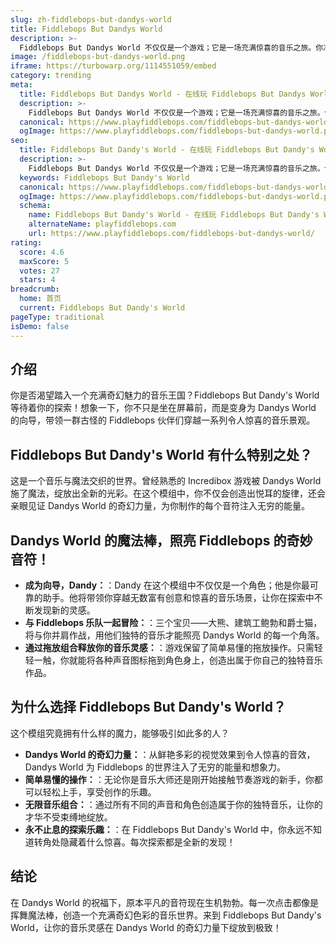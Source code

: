 ```yaml
---
slug: zh-fiddlebops-but-dandys-world
title: Fiddlebops But Dandys World
description: >-
  Fiddlebops But Dandys World 不仅仅是一个游戏；它是一场充满惊喜的音乐之旅。你准备好加入这个奇幻冒险了吗？
image: /fiddlebops-but-dandys-world.png
iframe: https://turbowarp.org/1114551059/embed
category: trending
meta:
  title: Fiddlebops But Dandys World - 在线玩 Fiddlebops But Dandys World
  description: >-
    Fiddlebops But Dandys World 不仅仅是一个游戏；它是一场充满惊喜的音乐之旅。你准备好加入这个奇幻冒险了吗？
  canonical: https://www.playfiddlebops.com/fiddlebops-but-dandys-world/
  ogImage: https://www.playfiddlebops.com/fiddlebops-but-dandys-world.png
seo:
  title: Fiddlebops But Dandy's World - 在线玩 Fiddlebops But Dandy's World
  description: >-
    Fiddlebops But Dandys World 不仅仅是一个游戏；它是一场充满惊喜的音乐之旅。你准备好加入这个奇幻冒险了吗？
  keywords: Fiddlebops But Dandy's World
  canonical: https://www.playfiddlebops.com/fiddlebops-but-dandys-world/
  ogImage: https://www.playfiddlebops.com/fiddlebops-but-dandys-world.png
  schema:
    name: Fiddlebops But Dandy's World - 在线玩 Fiddlebops But Dandy's World
    alternateName: playfiddlebops.com
    url: https://www.playfiddlebops.com/fiddlebops-but-dandys-world/
rating:
  score: 4.6
  maxScore: 5
  votes: 27
  stars: 4
breadcrumb:
  home: 首页
  current: Fiddlebops But Dandy's World
pageType: traditional
isDemo: false
---
```


## 介绍

你是否渴望踏入一个充满奇幻魅力的音乐王国？Fiddlebops But Dandy's World 等待着你的探索！想象一下，你不只是坐在屏幕前，而是变身为 Dandys World 的向导，带领一群古怪的 Fiddlebops 伙伴们穿越一系列令人惊喜的音乐景观。

## Fiddlebops But Dandy's World 有什么特别之处？

这是一个音乐与魔法交织的世界。曾经熟悉的 Incredibox 游戏被 Dandys World 施了魔法，绽放出全新的光彩。在这个模组中，你不仅会创造出悦耳的旋律，还会亲眼见证 Dandys World 的奇幻力量，为你制作的每个音符注入无穷的能量。

## Dandys World 的魔法棒，照亮 Fiddlebops 的奇妙音符！

- **成为向导，Dandy：**：Dandy 在这个模组中不仅仅是一个角色；他是你最可靠的助手。他将带领你穿越无数富有创意和惊喜的音乐场景，让你在探索中不断发现新的灵感。
- **与 Fiddlebops 乐队一起冒险：**：三个宝贝——大熊、建筑工鲍勃和爵士猫，将与你并肩作战，用他们独特的音乐才能照亮 Dandys World 的每一个角落。
- **通过拖放组合释放你的音乐灵感：**：游戏保留了简单易懂的拖放操作。只需轻轻一触，你就能将各种声音图标拖到角色身上，创造出属于你自己的独特音乐作品。

## 为什么选择 Fiddlebops But Dandy's World？

这个模组究竟拥有什么样的魔力，能够吸引如此多的人？

- **Dandys World 的奇幻力量：**：从鲜艳多彩的视觉效果到令人惊喜的音效，Dandys World 为 Fiddlebops 的世界注入了无穷的能量和想象力。
- **简单易懂的操作：**：无论你是音乐大师还是刚开始接触节奏游戏的新手，你都可以轻松上手，享受创作的乐趣。
- **无限音乐组合：**：通过所有不同的声音和角色创造属于你的独特音乐，让你的才华不受束缚地绽放。
- **永不止息的探索乐趣：**：在 Fiddlebops But Dandy's World 中，你永远不知道转角处隐藏着什么惊喜。每次探索都是全新的发现！

## 结论

在 Dandys World 的祝福下，原本平凡的音符现在生机勃勃。每一次点击都像是挥舞魔法棒，创造一个充满奇幻色彩的音乐世界。来到 Fiddlebops But Dandy's World，让你的音乐灵感在 Dandys World 的奇幻力量下绽放到极致！